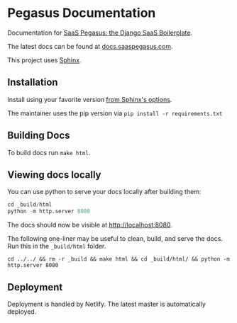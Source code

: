 # Pegasus Documentation

Documentation for [SaaS Pegasus: the Django SaaS Boilerplate](https://www.saaspegasus.com/).

The latest docs can be found at [docs.saaspegasus.com](https://docs.saaspegasus.com/).

This project uses [Sphinx](https://www.sphinx-doc.org/).

## Installation

Install using your favorite version [from Sphinx's options](https://www.sphinx-doc.org/en/master/usage/installation.html).

The maintainer uses the pip version via `pip install -r requirements.txt`

## Building Docs

To build docs run `make html`.

## Viewing docs locally

You can use python to serve your docs locally after building them:

```python
cd _build/html
python -m http.server 8080
```

The docs should now be visible at [http://localhost:8080](http://localhost:8080).

The following one-liner may be useful to clean, build, and serve the docs. Run this in the `_build/html` folder.

```
cd ../../ && rm -r _build && make html && cd _build/html/ && python -m http.server 8080
```

## Deployment

Deployment is handled by Netlify. The latest master is automatically deployed.
